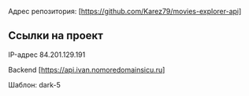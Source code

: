 Адрес репозитория: [https://github.com/Karez79/movies-explorer-api]

## Ссылки на проект

IP-адрес 84.201.129.191

Backend [https://api.ivan.nomoredomainsicu.ru]

Шаблон: dark-5